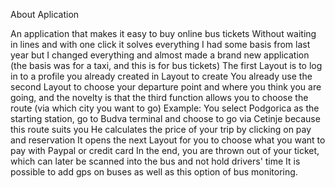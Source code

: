 About Aplication

An application that makes it easy to buy online bus tickets Without waiting in lines and with one click it solves everything
I had some basis from last year but I changed everything and almost made a brand new application (the basis was for a taxi, and this is for bus tickets)
The first Layout is to log in to a profile you already created in Layout to create
You already use the second Layout to choose your departure point and where you think you are going, and the novelty is that the third function allows you to choose the route (via which city you want to go)
Example: You select Podgorica as the starting station, go to Budva terminal and choose to go via Cetinje because this route suits you
He calculates the price of your trip by clicking on pay and reservation
It opens the next Layout for you to choose what you want to pay with Paypal or credit card
In the end, you are thrown out of your ticket, which can later be scanned into the bus and not hold drivers' time
It is possible to add gps on buses as well as this option of bus monitoring.
